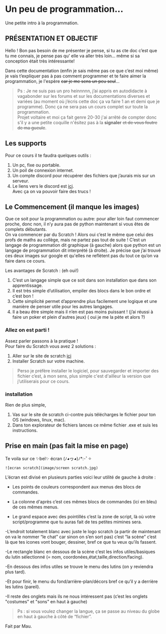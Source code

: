 # Un peu de programmation...
Une petite intro à la programmation.  



## PRÉSENTATION ET OBJECTIF
Hello ! Bon pas besoin de me présenter je pense, si tu as cte doc c’est que tu me connais, je pense pas qu' elle va aller très loin... même si sa conception était très intéressante!  

Dans cette documentation (enfin je sais même pas ce que c’est moi même) je vais t’expliquer pas à pas comment programmer et te faire aimer la programmation, je l'espère ~~car je me sens un peu seul~~…  

> Ps : Je ne suis pas un pro heinnnnn, j’ai appris en autodidacte à vagabonder sur les forums et sur les documentations diverses et variées (au moment où j’écris cette doc ça va faire 1 an et demi que je programme). Donc ça ne sera pas un cours complet sur toute la programmation.  
> Projet voltaire et moi ça fait genre 20-30 j'ai arrêté de compter donc s'il y a une petite coquille n'ésitez pas à la __signaler__ ~~et de vous foutre de ma gueule~~. 

## Les supports 
Pour ce cours il te faudra quelques outils :  
1. Un pc, fixe ou portable.  
2. Un poil de connexion internet.  
3. Un compte discord pour récupérer des fichiers que j’aurais mis sur un serveur.  
4. Le liens vers le discord est [ici](https://discord.gg/uWEQXdVm).  
Avec ça on va pouvoir faire des trucs !  

## Le Commencement (il manque les images)
Que ce soit pour la programmation ou autre: pour aller loin faut commencer proche, donc non, il n’y aura pas de python maintenant si vous êtes de complets débutants.  
On va commencer par du Scratch ! Alors oui c’est le même que celui des profs de maths au collège, mais ne partez pas tout de suite ! C’est un langage de programmation dit graphique (à gauche) alors que python est un langage de programmation dit interprété (à droite). Je précise que j’ai trouvé ces deux images sur google et qu'elles ne reflètent pas du tout ce qu’on va faire dans ce cours.  

Les avantages de Scratch : (eh oui!)  
1. C’est un langage simple que ce soit dans son installation que dans son apprentissage.  
2. Il est très simple d’utilisation, empiler des blocs dans le bon ordre et c’est bon !  
3. Cette simplicité permet d’apprendre plus facilement une logique et une manière de penser utile pour les autres langages.  
4. Il a beau être simple mais il n’en est pas moins puissant ! (j’ai réussi à faire un poker et plein d'autres jeux) ( oui je me la pète et alors ?)  


### Allez on est parti !
Assez parler passons à la pratique !  
Pour faire du Scratch vous avez 2 solutions :   
1. Aller sur le site de scratch [ici](https://scratch.mit.edu/projects/editor)   
2. Installer Scratch sur votre machine.  

> Perso je préfère installer le logiciel, pour sauvegarder et importer des fichier c’est, à mon sens, plus simple c'est d'ailleur la version que j’utiliserais pour ce 
cours.  

### installation
Rien de plus simple,  
1. Vas sur le site de scratch ci-contre puis télécharges le fichier pour ton OS (windows, linux, mac).  
2. Dans ton explorateur de fichiers lances ce même fichier .exe et suis les instructions.  

## Prise en main  (pas fait la mise en page)
Te voila sur ce ✨bel✨ écran (ﾉ◕ヮ◕)ﾉ*:･ﾟ✧  

    ![ecran scratch](image/screen scratch.jpg)

L’écran est divisé en plusieurs parties voici leur utilité de gauche à droite :  

- Les points de couleurs correspondent aux menus des blocs de commandes.

- La colonne d'après c’est ces mêmes blocs de commandes (ici en bleu) de ces mêmes menus.  

- Le grand espace avec des pointillés c’est la zone de script, là où votre script/programme que tu auras fait de tes petites mimines sera.

-L’endroit totalement blanc avec juste le logo scratch (a partir de maintenant on va le nommer “le chat” car sinon on s’en sort pas) c’est “la scène” c’est là que tes icones vont bouger, dessiner, bref ce que tu veux qu’ils fassent.  

-Le rectangle blanc en dessous de la scène c’est les infos utiles/basiques du lutin sélectionné (= nom, coordonées,état,taille,direction/facing).  

-En dessous des infos utiles se trouve le menu des lutins (on y reviendra plus tard).  

-Et pour finir, le menu du fond/arrière-plan/décors bref ce qu’il y a derrière les lutins (pareil).  

-Il reste des onglets mais ils ne nous intéressent pas (c’est les onglets "costumes" et "sons" en haut à gauche)  

>Ps : si vous voulez changer la langue, ça se passe au niveau du globe en haut à gauche à côté de “fichier”.


Fait par Mau.  
